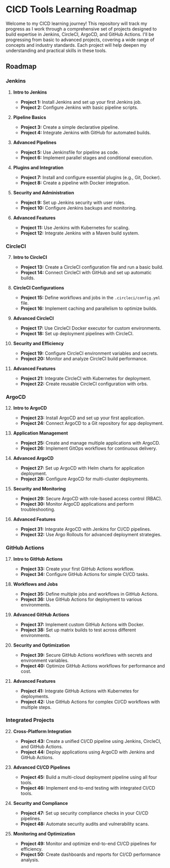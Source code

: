# CICD Tools Learning Roadmap

Welcome to my CICD learning journey! This repository will track my progress as I work through a comprehensive set of projects designed to build expertise in Jenkins, CircleCI, ArgoCD, and GitHub Actions. I'll be progressing from basic to advanced projects, covering a wide range of concepts and industry standards. Each project will help deepen my understanding and practical skills in these tools.

## Roadmap

### Jenkins

1. **Intro to Jenkins**
   - **Project 1:** Install Jenkins and set up your first Jenkins job.
   - **Project 2:** Configure Jenkins with basic pipeline scripts.

2. **Pipeline Basics**
   - **Project 3:** Create a simple declarative pipeline.
   - **Project 4:** Integrate Jenkins with GitHub for automated builds.

3. **Advanced Pipelines**
   - **Project 5:** Use Jenkinsfile for pipeline as code.
   - **Project 6:** Implement parallel stages and conditional execution.

4. **Plugins and Integration**
   - **Project 7:** Install and configure essential plugins (e.g., Git, Docker).
   - **Project 8:** Create a pipeline with Docker integration.

5. **Security and Administration**
   - **Project 9:** Set up Jenkins security with user roles.
   - **Project 10:** Configure Jenkins backups and monitoring.

6. **Advanced Features**
   - **Project 11:** Use Jenkins with Kubernetes for scaling.
   - **Project 12:** Integrate Jenkins with a Maven build system.

### CircleCI

7. **Intro to CircleCI**
   - **Project 13:** Create a CircleCI configuration file and run a basic build.
   - **Project 14:** Connect CircleCI with GitHub and set up automatic builds.

8. **CircleCI Configurations**
   - **Project 15:** Define workflows and jobs in the `.circleci/config.yml` file.
   - **Project 16:** Implement caching and parallelism to optimize builds.

9. **Advanced CircleCI**
   - **Project 17:** Use CircleCI Docker executor for custom environments.
   - **Project 18:** Set up deployment pipelines with CircleCI.

10. **Security and Efficiency**
    - **Project 19:** Configure CircleCI environment variables and secrets.
    - **Project 20:** Monitor and analyze CircleCI build performance.

11. **Advanced Features**
    - **Project 21:** Integrate CircleCI with Kubernetes for deployment.
    - **Project 22:** Create reusable CircleCI configuration with orbs.

### ArgoCD

12. **Intro to ArgoCD**
    - **Project 23:** Install ArgoCD and set up your first application.
    - **Project 24:** Connect ArgoCD to a Git repository for app deployment.

13. **Application Management**
    - **Project 25:** Create and manage multiple applications with ArgoCD.
    - **Project 26:** Implement GitOps workflows for continuous delivery.

14. **Advanced ArgoCD**
    - **Project 27:** Set up ArgoCD with Helm charts for application deployment.
    - **Project 28:** Configure ArgoCD for multi-cluster deployments.

15. **Security and Monitoring**
    - **Project 29:** Secure ArgoCD with role-based access control (RBAC).
    - **Project 30:** Monitor ArgoCD applications and perform troubleshooting.

16. **Advanced Features**
    - **Project 31:** Integrate ArgoCD with Jenkins for CI/CD pipelines.
    - **Project 32:** Use Argo Rollouts for advanced deployment strategies.

### GitHub Actions

17. **Intro to GitHub Actions**
    - **Project 33:** Create your first GitHub Actions workflow.
    - **Project 34:** Configure GitHub Actions for simple CI/CD tasks.

18. **Workflows and Jobs**
    - **Project 35:** Define multiple jobs and workflows in GitHub Actions.
    - **Project 36:** Use GitHub Actions for deployment to various environments.

19. **Advanced GitHub Actions**
    - **Project 37:** Implement custom GitHub Actions with Docker.
    - **Project 38:** Set up matrix builds to test across different environments.

20. **Security and Optimization**
    - **Project 39:** Secure GitHub Actions workflows with secrets and environment variables.
    - **Project 40:** Optimize GitHub Actions workflows for performance and cost.

21. **Advanced Features**
    - **Project 41:** Integrate GitHub Actions with Kubernetes for deployments.
    - **Project 42:** Use GitHub Actions for complex CI/CD workflows with multiple steps.

### Integrated Projects

22. **Cross-Platform Integration**
    - **Project 43:** Create a unified CI/CD pipeline using Jenkins, CircleCI, and GitHub Actions.
    - **Project 44:** Deploy applications using ArgoCD with Jenkins and GitHub Actions.

23. **Advanced CI/CD Pipelines**
    - **Project 45:** Build a multi-cloud deployment pipeline using all four tools.
    - **Project 46:** Implement end-to-end testing with integrated CI/CD tools.

24. **Security and Compliance**
    - **Project 47:** Set up security compliance checks in your CI/CD pipelines.
    - **Project 48:** Automate security audits and vulnerability scans.

25. **Monitoring and Optimization**
    - **Project 49:** Monitor and optimize end-to-end CI/CD pipelines for efficiency.
    - **Project 50:** Create dashboards and reports for CI/CD performance analysis.

